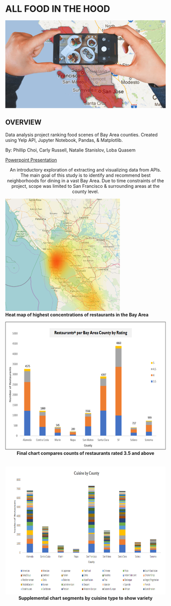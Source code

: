 # ALL FOOD IN THE HOOD
<p align="center">
  <img src="Resources/Images/foodinthehood.png">
  <br>
</p>

## OVERVIEW
Data analysis project ranking food scenes of Bay Area counties. Created using Yelp API, Jupyter Notebook, Pandas, & Matplotlib.

By: Phillip Choi, Carly Russell, Natalie Stanislov, Loba Quasem

<a href="All food in the hood.pptx">Powerpoint Presentation</a>

<p align="center">
  An introductory exploration of extracting and visualizing data from APIs. The main goal of this study is to identify and  recommend best neighborhoods for dining in a vast Bay Area. Due to time constraints of the project, scope was limited to San Francisco & surrounding areas at the county level.
  <div>
    <img src="Resources/Images/count_per_coord_yellow.PNG" width="360"/>
    <br>
    <b>Heat map of highest concentrations of restaurants in the Bay Area</b>
  </div>
</p>

<p align="center">
  <img src="Resources/Images/rating.png" height="400"/>
  <br>
    <b>Final chart compares counts of restaurants rated 3.5 and above</b>
  <br>
  <br>
  <br>
  <img src="Resources/Images/cuisine.png" height="400"/>
  <br>
    <b>Supplemental chart segments by cuisine type to show variety</b>
</p>
